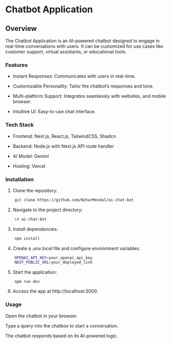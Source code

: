 # Chatbot Application

## Overview

The Chatbot Application is an AI-powered chatbot designed to engage in real-time conversations with users. It can be customized for use cases like customer support, virtual assistants, or educational tools.

### Features

-   Instant Responses: Communicates with users in real-time.

-   Customizable Personality: Tailor the chatbot’s responses and tone.

-   Multi-platform Support: Integrates seamlessly with websites, and mobile browser.

-   Intuitive UI: Easy-to-use chat interface.

### Tech Stack

-   Frontend: Next.js, React.js, TailwindCSS, Shadcn

-   Backend: Node.js with Next.js API route handler

-   AI Model: Gemini

-   Hosting: Vercel

### Installation

1. Clone the repository:

```bash
    git clone https://github.com/NiharMondal/ai-chat-bot
```

2. Navigate to the project directory:

```bash
    cd ai-chat-bot
```

3. Install dependencies:

```bash
    npm install
```

4. Create a _.env.local_ file and configure environment variables:

```bash
    OPENAI_API_KEY=your_openai_api_key
    NEXT_PUBLIC_URL=your_deployed_link
```

5. Start the application:

```
    npm run dev
```

6. Access the app at http://localhost:3000.

### Usage

Open the chatbot in your browser.

Type a query into the chatbox to start a conversation.

The chatbot responds based on its AI-powered logic.

